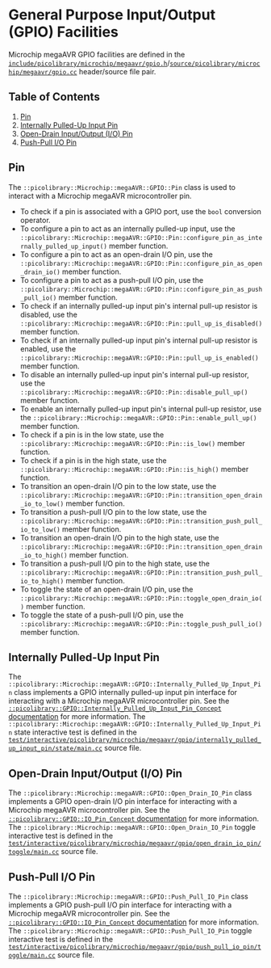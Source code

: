 # General Purpose Input/Output (GPIO) Facilities
Microchip megaAVR GPIO facilities are defined in the
[`include/picolibrary/microchip/megaavr/gpio.h`](https://github.com/apcountryman/picolibrary-microchip-megaavr/blob/main/include/picolibrary/microchip/megaavr/gpio.h)/[`source/picolibrary/microchip/megaavr/gpio.cc`](https://github.com/apcountryman/picolibrary-microchip-megaavr/blob/main/source/picolibrary/microchip/megaavr/gpio.cc)
header/source file pair.

## Table of Contents
1. [Pin](#pin)
1. [Internally Pulled-Up Input Pin](#internally-pulled-up-input-pin)
1. [Open-Drain Input/Output (I/O) Pin](#open-drain-inputoutput-io-pin)
1. [Push-Pull I/O Pin](#push-pull-io-pin)

## Pin
The `::picolibrary::Microchip::megaAVR::GPIO::Pin` class is used to interact with a
Microchip megaAVR microcontroller pin.
- To check if a pin is associated with a GPIO port, use the `bool` conversion operator.
- To configure a pin to act as an internally pulled-up input, use the
  `::picolibrary::Microchip::megaAVR::GPIO::Pin::configure_pin_as_internally_pulled_up_input()`
  member function.
- To configure a pin to act as an open-drain I/O pin, use the
  `::picolibrary::Microchip::megaAVR::GPIO::Pin::configure_pin_as_open_drain_io()` member
  function.
- To configure a pin to act as a push-pull I/O pin, use the
  `::picolibrary::Microchip::megaAVR::GPIO::Pin::configure_pin_as_push_pull_io()` member
  function.
- To check if an internally pulled-up input pin's internal pull-up resistor is disabled,
  use the `::picolibrary::Microchip::megaAVR::GPIO::Pin::pull_up_is_disabled()` member
  function.
- To check if an internally pulled-up input pin's internal pull-up resistor is enabled,
  use the `::picolibrary::Microchip::megaAVR::GPIO::Pin::pull_up_is_enabled()` member
  function.
- To disable an internally pulled-up input pin's internal pull-up resistor, use the
  `::picolibrary::Microchip::megaAVR::GPIO::Pin::disable_pull_up()` member function.
- To enable an internally pulled-up input pin's internal pull-up resistor, use the
  `::picolibrary::Microchip::megaAVR::GPIO::Pin::enable_pull_up()` member function.
- To check if a pin is in the low state, use the
  `::picolibrary::Microchip::megaAVR::GPIO::Pin::is_low()` member function.
- To check if a pin is in the high state, use the
  `::picolibrary::Microchip::megaAVR::GPIO::Pin::is_high()` member function.
- To transition an open-drain I/O pin to the low state, use the
  `::picolibrary::Microchip::megaAVR::GPIO::Pin::transition_open_drain_io_to_low()` member
  function.
- To transition a push-pull I/O pin to the low state, use the
  `::picolibrary::Microchip::megaAVR::GPIO::Pin::transition_push_pull_io_to_low()` member
  function.
- To transition an open-drain I/O pin to the high state, use the
  `::picolibrary::Microchip::megaAVR::GPIO::Pin::transition_open_drain_io_to_high()`
  member function.
- To transition a push-pull I/O pin to the high state, use the
  `::picolibrary::Microchip::megaAVR::GPIO::Pin::transition_push_pull_io_to_high()` member
  function.
- To toggle the state of an open-drain I/O pin, use the
  `::picolibrary::Microchip::megaAVR::GPIO::Pin::toggle_open_drain_io()` member function.
- To toggle the state of a push-pull I/O pin, use the
  `::picolibrary::Microchip::megaAVR::GPIO::Pin::toggle_push_pull_io()` member function.

## Internally Pulled-Up Input Pin
The `::picolibrary::Microchip::megaAVR::GPIO::Internally_Pulled_Up_Input_Pin` class
implements a GPIO internally pulled-up input pin interface for interacting with a
Microchip megaAVR microcontroller pin.
See the [`::picolibrary::GPIO::Internally_Pulled_Up_Input_Pin_Concept`
documentation](https://apcountryman.github.io/picolibrary/gpio.html#internally-pulled-up-input-pin)
for more information.
The `::picolibrary::Microchip::megaAVR::GPIO::Internally_Pulled_Up_Input_Pin` state
interactive test is defined in the
[`test/interactive/picolibrary/microchip/megaavr/gpio/internally_pulled_up_input_pin/state/main.cc`](https://github.com/apcountryman/picolibrary-microchip-megaavr/blob/main/test/interactive/picolibrary/microchip/megaavr/gpio/internally_pulled_up_input_pin/state/main.cc)
source file.

## Open-Drain Input/Output (I/O) Pin
The `::picolibrary::Microchip::megaAVR::GPIO::Open_Drain_IO_Pin` class implements a GPIO
open-drain I/O pin interface for interacting with a Microchip megaAVR microcontroller pin.
See the [`::picolibrary::GPIO::IO_Pin_Concept`
documentation](https://apcountryman.github.io/picolibrary/gpio.html#io-pin)
for more information.
The `::picolibrary::Microchip::megaAVR::GPIO::Open_Drain_IO_Pin` toggle interactive test
is defined in the
[`test/interactive/picolibrary/microchip/megaavr/gpio/open_drain_io_pin/toggle/main.cc`](https://github.com/apcountryman/picolibrary-microchip-megaavr/blob/main/test/interactive/picolibrary/microchip/megaavr/gpio/open_drain_io_pin/toggle/main.cc)
source file.

## Push-Pull I/O Pin
The `::picolibrary::Microchip::megaAVR::GPIO::Push_Pull_IO_Pin` class implements a GPIO
push-pull I/O pin interface for interacting with a Microchip megaAVR microcontroller pin.
See the [`::picolibrary::GPIO::IO_Pin_Concept`
documentation](https://apcountryman.github.io/picolibrary/gpio.html#io-pin)
for more information.
The `::picolibrary::Microchip::megaAVR::GPIO::Push_Pull_IO_Pin` toggle interactive test is
defined in the
[`test/interactive/picolibrary/microchip/megaavr/gpio/push_pull_io_pin/toggle/main.cc`](https://github.com/apcountryman/picolibrary-microchip-megaavr/blob/main/test/interactive/picolibrary/microchip/megaavr/gpio/push_pull_io_pin/toggle/main.cc)
source file.

